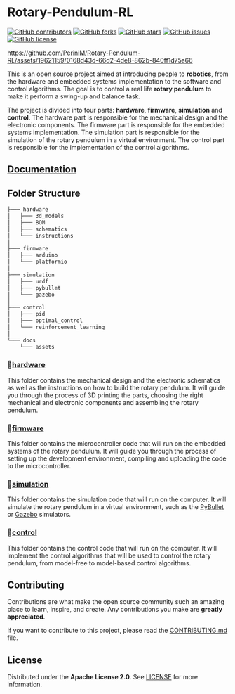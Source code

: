 # Rotary-Pendulum-RL

[![GitHub contributors](https://img.shields.io/github/contributors/PeriniM/Rotary-Pendulum-RL)](https://github.com/PeriniM/Rotary-Pendulum-RL/graphs/contributors)
[![GitHub forks](https://img.shields.io/github/forks/PeriniM/Rotary-Pendulum-RL)](https://github.com/PeriniM/Rotary-Pendulum-RL/network/members)
[![GitHub stars](https://img.shields.io/github/stars/PeriniM/Rotary-Pendulum-RL)](https://github.com/PeriniM/Rotary-Pendulum-RL/stargazers)
[![GitHub issues](https://img.shields.io/github/issues/PeriniM/Rotary-Pendulum-RL)](https://github.com/PeriniM/Rotary-Pendulum-RL/issues)
[![GitHub license](https://img.shields.io/github/license/PeriniM/Rotary-Pendulum-RL)](LICENSE)

https://github.com/PeriniM/Rotary-Pendulum-RL/assets/19621159/0168d43d-66d2-4de8-862b-840ff1d75a66

<!-- ![Rotary Pendulum](docs/assets/rotary_pybullet.jpg) -->
This is an open source project aimed at introducing people to **robotics**, from the hardware and embedded systems implementation to the software and control algorithms. The goal is to control a real life **rotary pendulum** to make it perform a swing-up and balance task.

The project is divided into four parts: **hardware**, **firmware**, **simulation** and **control**. The hardware part is responsible for the mechanical design and the electronic components. The firmware part is responsible for the embedded systems implementation. The simulation part is responsible for the simulation of the rotary pendulum in a virtual environment. The control part is responsible for the implementation of the control algorithms.


## [Documentation](https://rotary-pendulum-rl.readthedocs.io/)


## Folder Structure

```bash
├─── hardware
│   ├─── 3d_models
│   ├─── BOM
│   ├─── schematics
│   └─── instructions
│
├─── firmware
│   ├─── arduino
│   └─── platformio
│
├─── simulation
│   ├─── urdf
│   ├─── pybullet
│   └─── gazebo
│
├─── control
│   ├─── pid
│   ├─── optimal_control
│   └─── reinforcement_learning
│
└─── docs
    └─── assets
```
### 📂[hardware](hardware)

This folder contains the mechanical design and the electronic schematics as well as the instructions on how to build the rotary pendulum.
It will guide you through the process of 3D printing the parts, choosing the right mechanical and electronic components and assembling the rotary pendulum.

### 📂[firmware](firmware)

This folder contains the microcontroller code that will run on the embedded systems of the rotary pendulum.
It will guide you through the process of setting up the development environment, compiling and uploading the code to the microcontroller.

### 📂[simulation](simulation)

This folder contains the simulation code that will run on the computer. It will simulate the rotary pendulum in a virtual environment, such as the [PyBullet](https://pybullet.org/wordpress/) or [Gazebo](http://gazebosim.org/) simulators.

### 📂[control](control)

This folder contains the control code that will run on the computer. It will implement the control algorithms that will be used to control the rotary pendulum, from model-free to model-based control algorithms.

## Contributing

Contributions are what make the open source community such an amazing place to learn, inspire, and create. Any contributions you make are **greatly appreciated**.

If you want to contribute to this project, please read the [CONTRIBUTING.md](CONTRIBUTING.md) file.

## License

Distributed under the **Apache License 2.0**. See [LICENSE](LICENSE) for more information.
